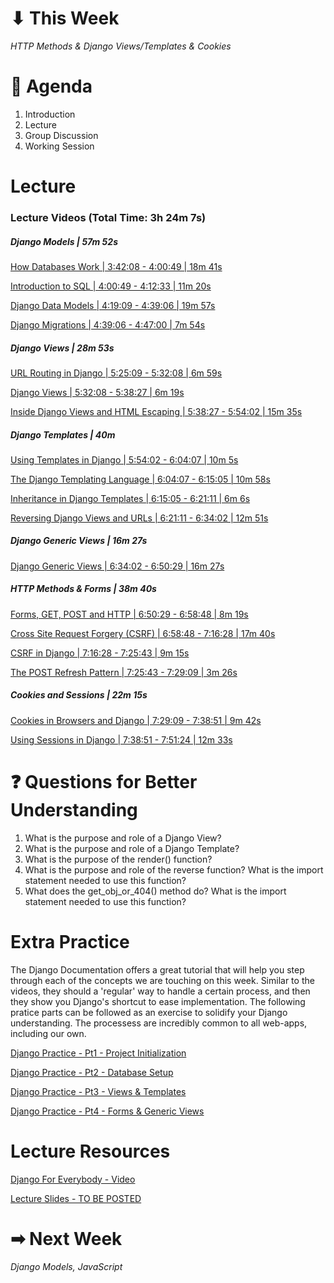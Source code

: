 # ⬇ This Week
_HTTP Methods & Django Views/Templates & Cookies_

# 📖 Agenda
1. Introduction
2. Lecture
3. Group Discussion
4. Working Session

# Lecture
### Lecture Videos (Total Time: 3h 24m 7s)
##### Django Models | 57m 52s
[How Databases Work | 3:42:08 - 4:00:49 | 18m 41s](https://youtu.be/o0XbHvKxw7Y?t=13328)

[Introduction to SQL | 4:00:49 - 4:12:33 | 11m 20s](https://youtu.be/o0XbHvKxw7Y?t=14451)

[Django Data Models | 4:19:09 - 4:39:06 | 19m 57s](https://youtu.be/o0XbHvKxw7Y?t=15568)

[Django Migrations | 4:39:06 - 4:47:00 | 7m 54s](https://youtu.be/o0XbHvKxw7Y?t=16764)

##### Django Views | 28m 53s
[URL Routing in Django | 5:25:09 - 5:32:08 | 6m 59s](https://youtu.be/o0XbHvKxw7Y?t=19529)

[Django Views | 5:32:08 - 5:38:27 | 6m 19s](https://youtu.be/o0XbHvKxw7Y?t=19948)

[Inside Django Views and HTML Escaping | 5:38:27 - 5:54:02 | 15m 35s](https://youtu.be/o0XbHvKxw7Y?t=20310)

##### Django Templates | 40m
[Using Templates in Django | 5:54:02 - 6:04:07 | 10m 5s](https://youtu.be/o0XbHvKxw7Y?t=21268)

[The Django Templating Language | 6:04:07 - 6:15:05 | 10m 58s](https://youtu.be/o0XbHvKxw7Y?t=21849)

[Inheritance in Django Templates | 6:15:05 - 6:21:11 | 6m 6s](https://youtu.be/o0XbHvKxw7Y?t=22514)

[Reversing Django Views and URLs | 6:21:11 - 6:34:02 | 12m 51s](https://youtu.be/o0XbHvKxw7Y?t=22872)

##### Django Generic Views | 16m 27s
[Django Generic Views | 6:34:02 - 6:50:29 | 16m 27s](https://youtu.be/o0XbHvKxw7Y?t=23642)

##### HTTP Methods & Forms | 38m 40s
[Forms, GET, POST and HTTP | 6:50:29 - 6:58:48 | 8m 19s](https://youtu.be/o0XbHvKxw7Y?t=24629)

[Cross Site Request Forgery (CSRF) | 6:58:48 - 7:16:28 | 17m 40s](https://youtu.be/o0XbHvKxw7Y?t=26188)

[CSRF in Django | 7:16:28 - 7:25:43 | 9m 15s](https://youtu.be/o0XbHvKxw7Y?t=26188)

[The POST Refresh Pattern | 7:25:43 - 7:29:09 | 3m 26s](https://youtu.be/o0XbHvKxw7Y?t=26743)

##### Cookies and Sessions | 22m 15s
[Cookies in Browsers and Django | 7:29:09 - 7:38:51 | 9m 42s](https://youtu.be/o0XbHvKxw7Y?t=26949)

[Using Sessions in Django | 7:38:51 - 7:51:24 | 12m 33s](https://youtu.be/o0XbHvKxw7Y?t=27531)

# ❓ Questions for Better Understanding
1. What is the purpose and role of a Django View?
2. What is the purpose and role of a Django Template?
3. What is the purpose of the render() function?
4. What is the purpose and role of the reverse function? What is the import statement needed to use this function?
5. What does the get_obj_or_404() method do? What is the import statement needed to use this function?

# Extra Practice
The Django Documentation offers a great tutorial that will help you step through each of the concepts we are touching on this week. Similar to the videos, they should a 'regular' way to handle a certain process, and then they show you Django's shortcut to ease implementation. The following pratice parts can be followed as an exercise to solidify your Django understanding. The processess are incredibly common to all web-apps, including our own.

[Django Practice - Pt1 - Project Initialization](https://docs.djangoproject.com/en/4.2/intro/tutorial01/)

[Django Practice - Pt2 - Database Setup](https://docs.djangoproject.com/en/4.2/intro/tutorial02/)

[Django Practice - Pt3 - Views & Templates](https://docs.djangoproject.com/en/4.2/intro/tutorial03/)

[Django Practice - Pt4 - Forms & Generic Views](https://docs.djangoproject.com/en/4.2/intro/tutorial04/)

   


# Lecture Resources
[Django For Everybody - Video](https://youtu.be/o0XbHvKxw7Y)

[Lecture Slides - TO BE POSTED]()


# ➡ Next Week
_Django Models, JavaScript_
